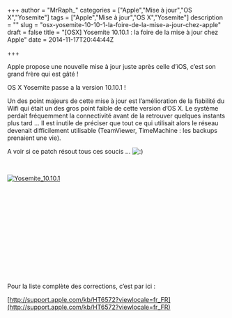 +++
author = "MrRaph_"
categories = ["Apple","Mise à jour","OS X","Yosemite"]
tags = ["Apple","Mise à jour","OS X","Yosemite"]
description = ""
slug = "osx-yosemite-10-10-1-la-foire-de-la-mise-a-jour-chez-apple"
draft = false
title = "[OSX] Yosemite 10.10.1 : la foire de la mise à jour chez Apple"
date = 2014-11-17T20:44:44Z

+++


Apple propose une nouvelle mise à jour juste après celle d’iOS, c’est son grand frère qui est gâté !

OS X Yosemite passe a la version 10.10.1 !

Un des point majeurs de cette mise à jour est l’amélioration de la fiabilité du Wifi qui était un des gros point faible de cette version d’OS X. Le système perdait fréquemment la connectivité avant de la retrouver quelques instants plus tard … Il est inutile de préciser que tout ce qui utilisait alors le réseau devenait difficilement utilisable (TeamViewer, TimeMachine : les backups prenaient une vie).

A voir si ce patch résout tous ces soucis … ![:)](http://blog.techan.fr/wp-includes/images/smilies/simple-smile.png)

 

[![Yosemite_10.10.1](https://techan.fr/wp-content/uploads/2014/11/Yosemite_10.10.1.png)](https://techan.fr/wp-content/uploads/2014/11/Yosemite_10.10.1.png)

 

 

 

 

 

 

 

Pour la liste complète des corrections, c’est par ici :

[http://support.apple.com/kb/HT6572?viewlocale=fr_FR](http://support.apple.com/kb/HT6572?viewlocale=fr_FR)


